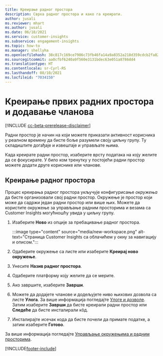 ```yaml
---
title: Креирање радног простора
description: Сврха радног простора и како га креирати.
author: jusali
ms.reviewer: mhart
ms.author: jusali
ms.date: 06/18/2021
ms.service: customer-insights
ms.subservice: engagement-insights
ms.topic: how-to
ms.manager: shellyha
ms.openlocfilehash: 38c817c169ce7986c73fb46fa14a9a8352a218d359cdcb2fa822a34303ff5ecc
ms.sourcegitcommit: aa0cfbf6240a9f560e3131bdec63e051a8786dd4
ms.translationtype: HT
ms.contentlocale: sr-Cyrl-RS
ms.lasthandoff: 08/10/2021
ms.locfileid: "7034150"
---
```

# <a name="create-the-first-workspaces-and-add-members"></a>Креирање првих радних простора и додавање чланова

[!INCLUDE [cc-beta-prerelease-disclaimer](includes/cc-beta-prerelease-disclaimer.md)]

Радни простор је начин на који можете приказати активност корисника у реалном времену да бисте боље разумели своју циљну групу. Ту складиштите догађаје и извештаје и управљате њима.

Када креирате радни простор, изаберите врсту података на коју желите да се фокусирате. У било ком тренутку у постојећи радни простор можете додати друге кориснике или чланове. 

## <a name="create-a-workspace"></a>Креирање радног простора

Процес креирања радног простора укључује конфигурисање *окружења* да бисте организовали свој радни простор. Окружење је простор који може да садржи један радни простор или више њих. Можете да користите окружење за управљање радним просторима и везама са Customer Insights могућношћу увида у циљну групу.

1. Изаберите **Ново** из опције за пребацивање радног простора.

   :::image type="content" source="media/new-workspace.png" alt-text="Страница Customer Insights са облачићем у окну за навигацију и описом.":::

1. Одаберите окружење са листе или изаберите **Креирај ново окружење**.
1. Унесите **Назив радног простора**.
1. Одаберите платформу коју желите да се мерите.
1. Ако завршите, изаберите **Заврши**. 
1. Можете да додајете чланове и додељујете ниво њихових дозвола са листе **Улога**. За више информација погледајте [Улоге и дозволе](user-roles.md). Затим изаберите **Заврши** да бисте креирали радни простор или **Следеће** да бисте инсталирали кôд.
1. Инсталирајте исечак кода да бисте почели да примате податке, а затим изаберите **Готово**.

За више информација погледајте [Управљање окружењима и радним просторима](manage-environments-workspaces.md).

[!INCLUDE[footer-include](../includes/footer-banner.md)]
